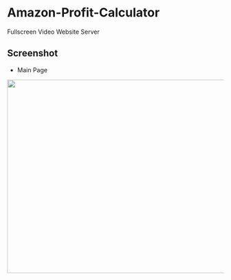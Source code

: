 # Amazon-Profit-Calculator

Fullscreen Video Website Server

## Screenshot
* Main Page
<p align="center">
  <img width="800" height="450" src="./images/mainPage_amazon_fbm_calculator/PNG">
</p>